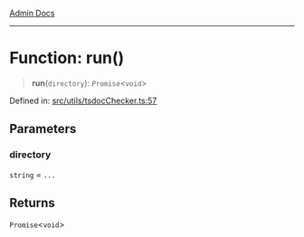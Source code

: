 [Admin Docs](/)

***

# Function: run()

> **run**(`directory`): `Promise`\<`void`\>

Defined in: [src/utils/tsdocChecker.ts:57](https://github.com/PalisadoesFoundation/talawa-admin/blob/main/src/utils/tsdocChecker.ts#L57)

## Parameters

### directory

`string` = `...`

## Returns

`Promise`\<`void`\>
